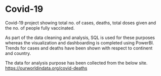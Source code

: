 # Covid-19

Covid-19 project showing total no. of cases, deaths, total doses given and the no. of people fully vaccinated.

As part of the data cleaning and analysis, SQL is used for these purposes whereas the visualization and dashboarding is completed using PowerBI.
Trends for cases and deaths have been shown with respect to continent and country. 

The data for analysis purpose has been collected from the below site.
https://ourworldindata.org/covid-deaths
